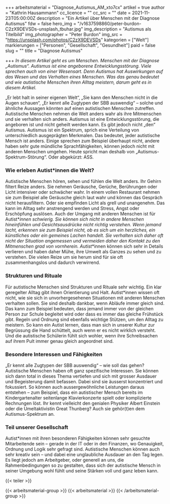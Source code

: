 +++
arbeitsmaterial = "Diagnose_Autismus_AM_xto7cx"
artikel = true
author = "Kathrin Hausammann"
cc_licence = ""
cc_src = ""
date = 2021-11-23T05:00:00Z
description = "Ein Artikel über Menschen mit der Diagnose Autismus"
fdw = false
hero_img = "/v1637598860/peter-burdon-C2zX9DEVSDs-unsplash_tbuhar.jpg"
img_description = "Autismus als Titelbild"
img_photographer = "Peter Burdon"
img_src = "https://unsplash.com/photos/C2zX9DEVSDs"
kategorien = ["Welt"]
markierungen = ["Personen", "Gesellschaft", "Gesundheit"]
paid = false
slug = ""
title = "Diagnose Autismus"

+++
_In diesem Artikel geht es um Menschen. Menschen mit der Diagnose „Autismus“. Autismus ist eine angeborene Entwicklungsstörung. Viele sprechen auch von einer Wesensart. Denn Autismus hat Auswirkungen auf das Wesen und das Verhalten eines Menschen. Was das genau bedeutet und wie autistische Menschen ihren Alltag meistern, darum geht es in diesem Artikel._

„Er lebt halt in seiner eigenen Welt“, „Sie kann den Menschen nicht in die Augen schauen“, „Er kennt alle Zugtypen der SBB auswendig“ – solche und ähnliche Aussagen könnten auf einen autistischen Menschen zutreffen. Autistische Menschen nehmen die Welt anders wahr als ihre Mitmenschen und sie verhalten sich anders. Autismus ist eine Entwicklungsstörung, die angeboren ist und nicht geheilt werden kann. Es gibt jedoch nicht „den“ Autismus. Autismus ist ein Spektrum, sprich eine Verteilung von unterschiedlich ausgeprägten Merkmalen. Das bedeutet, jeder autistische Mensch ist anders. Einige sprechen zum Beispiel überhaupt nicht, andere haben sehr gute mündliche Sprachfähigkeiten, können jedoch nicht mit anderen Menschen umgehen. Heute spricht man deshalb von „Autismus-Spektrum-Störung“. Oder abgekürzt: ASS.

### Wie erleben Autist*innen die Welt?

Autistische Menschen hören, sehen und fühlen die Welt anders. Ihr Gehirn filtert Reize anders. Sie nehmen Geräusche, Gerüche, Berührungen oder Licht intensiver oder schwächer wahr. In einem vollen Restaurant nehmen sie zum Beispiel alle Geräusche gleich laut wahr und können das Gespräch nicht herausfiltern. Oder sie empfinden Licht als grell und unangenehm. Das kann im Alltag sehr anstrengend werden und Stress, Angst oder Erschöpfung auslösen. Auch der Umgang mit anderen Menschen ist für Autist*_innen schwierig. Sie können sich nicht in andere Menschen hineinfühlen und Gesichtsausdrücke nicht richtig verstehen. Wenn jemand lacht, erkennen sie zum Beispiel nicht, ob es sich um ein herzliches, ein künstliches oder ein gemeines Lachen handelt. Sie verhalten sich daher oft nicht der Situation angemessen und vermeiden daher den Kontakt zu den Mitmenschen grad von vornherein. Autist_*innen können sich sehr in Details verlieren und haben daher Mühe, ihre Umwelt als Ganzes zu sehen und zu verstehen. Die vielen Reize um sie herum sind für sie oft zusammenhangslos und dadurch verwirrend.

### Strukturen und Rituale

Für autistische Menschen sind Strukturen und Rituale sehr wichtig. Ein klar geregelter Alltag gibt ihnen Orientierung und Halt. Autist*innen wissen oft nicht, wie sie sich in unvorhergesehenen Situationen mit anderen Menschen verhalten sollen. Sie sind deshalb dankbar, wenn Abläufe immer gleich sind. Das kann zum Beispiel bedeuten, dass jemand immer von der gleichen Person zur Schule begleitet wird oder dass es immer das gleiche Frühstück gibt. Regeln und Ordnung sind ebenfalls wichtige Stützen, um den Alltag zu meistern. So kann ein Autist lernen, dass man sich in unserer Kultur zur Begrüssung die Hand schüttelt, auch wenn er es nicht wirklich versteht. Und die autistische Schülerin fühlt sich wohler, wenn ihre Schreibsachen auf ihrem Pult immer genau gleich angeordnet sind.

### Besondere Interessen und Fähigkeiten

„Er kennt alle Zugtypen der SBB auswendig“ – wie soll das gehen? Autistische Menschen haben oft ganz spezifische Interessen. Sie können sich dann total in dieses Thema vertiefen und sich mit grosser Ausdauer und Begeisterung damit befassen. Dabei sind sie äusserst konzentriert und fokussiert. So können auch aussergewöhnliche Leistungen daraus entstehen – zum Beispiel, dass ein autistischer Mensch bereits im Kindergartenalter seitenlange Klavierkonzerte spielt oder komplizierte Rechnungen löst. Ihr kennt vielleicht den genialen Physiker Albert Einstein oder die Umeltaktivistin Great Thunberg? Auch sie gehör(t)en dem Autismus-Spektrum an.

### Teil unserer Gesellschaft

Autist*innen mit ihren besonderen Fähigkeiten können sehr gesuchte Mitarbeitende sein – gerade in der IT oder in den Finanzen, wo Genauigkeit, Ordnung und Logik sehr gefragt sind. Autistische Menschen können auch sehr kreativ sein – und dabei eine unglaubliche Ausdauer an den Tag legen. Es liegt jedoch am Arbeitgeber, oder generell an uns, die Rahmenbedingungen so zu gestalten, dass sich der autistische Mensch in seiner Umgebung wohl fühlt und seine Stärken voll und ganz leben kann.

{{< teiler >}}

{{< arbeitsmaterial-group >}}
{{< arbeitsmaterial >}}
{{< /arbeitsmaterial-group >}}